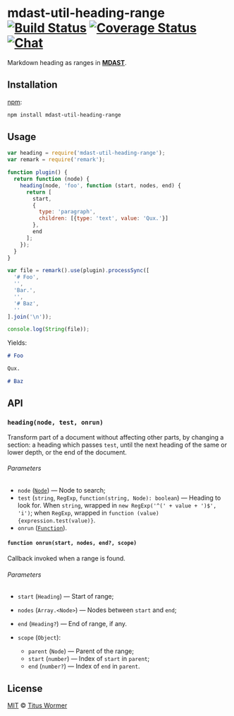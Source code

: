 # mdast-util-heading-range [![Build Status][build-badge]][build-status] [![Coverage Status][coverage-badge]][coverage-status] [![Chat][chat-badge]][chat]

Markdown heading as ranges in [**MDAST**][mdast].

## Installation

[npm][]:

```bash
npm install mdast-util-heading-range
```

## Usage

```javascript
var heading = require('mdast-util-heading-range');
var remark = require('remark');

function plugin() {
  return function (node) {
    heading(node, 'foo', function (start, nodes, end) {
      return [
        start,
        {
          type: 'paragraph',
          children: [{type: 'text', value: 'Qux.'}]
        },
        end
      ];
    });
  }
}

var file = remark().use(plugin).processSync([
  '# Foo',
  '',
  'Bar.',
  '',
  '# Baz',
  ''
].join('\n'));

console.log(String(file));
```

Yields:

```markdown
# Foo

Qux.

# Baz
```

## API

### `heading(node, test, onrun)`

Transform part of a document without affecting other parts, by changing
a section: a heading which passes `test`, until the next heading of the
same or lower depth, or the end of the document.

###### Parameters

*   `node` ([`Node`][node]) — Node to search;
*   `test` (`string`, `RegExp`, `function(string, Node): boolean`)
    — Heading to look for.  When `string`, wrapped in
    `new RegExp('^(' + value + ')$', 'i')`;  when `RegExp`, wrapped
    in `function (value) {expression.test(value)}`.
*   `onrun` ([`Function`][onrun]).

#### `function onrun(start, nodes, end?, scope)`

Callback invoked when a range is found.

###### Parameters

*   `start` (`Heading`) — Start of range;
*   `nodes` (`Array.<Node>`) — Nodes between `start` and `end`;
*   `end` (`Heading?`) — End of range, if any.
*   `scope` (`Object`):

    *   `parent` (`Node`) — Parent of the range;
    *   `start` (`number`) — Index of `start` in `parent`;
    *   `end` (`number?`) — Index of `end` in `parent`.

## License

[MIT][license] © [Titus Wormer][author]

<!-- Definitions -->

[build-badge]: https://img.shields.io/travis/syntax-tree/mdast-util-heading-range.svg

[build-status]: https://travis-ci.org/syntax-tree/mdast-util-heading-range

[coverage-badge]: https://img.shields.io/codecov/c/github/syntax-tree/mdast-util-heading-range.svg

[coverage-status]: https://codecov.io/github/syntax-tree/mdast-util-heading-range

[chat-badge]: https://img.shields.io/gitter/room/wooorm/remark.svg

[chat]: https://gitter.im/wooorm/remark

[license]: LICENSE

[author]: http://wooorm.com

[npm]: https://docs.npmjs.com/cli/install

[mdast]: https://github.com/syntax-tree/mdast

[node]: https://github.com/syntax-tree/unist#node

[onrun]: #function-onrunstart-nodes-end-scope
